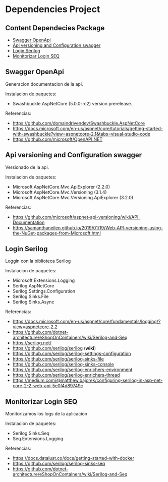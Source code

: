 # Dependencies Project

## Content Dependecies Package
- [Swagger OpenApi](#Swagger-OpenApi) 
- [Api versioning and Configuration swagger](#Api-versioning-and-Configuration-swagger)
- [Login Serilog](#Login-Serilog)
- [Monitorizar Login SEQ](#Monitorizar-Login-SEQ)


## Swagger OpenApi

Generacion documentacion de la api.

Instalacion de paquetes:
* Swashbuckle.AspNetCore (5.0.0-rc2) version prerelease.

Referencias:

* https://github.com/domaindrivendev/Swashbuckle.AspNetCore
* https://docs.microsoft.com/en-us/aspnet/core/tutorials/getting-started-with-swashbuckle?view=aspnetcore-2.1&tabs=visual-studio-code
* https://github.com/microsoft/OpenAPI.NET

## Api versioning and Configuration swagger

Versionado de la api.

Instalacion de paquetes:
* Microsoft.AspNetCore.Mvc.ApiExplorer (2.2.0)
* Microsoft.AspNetCore.Mvc.Versioning (3.1.4)
* Microsoft.AspNetCore.Mvc.Versioning.ApiExplorer (3.2.0)

Referencias:
* https://github.com/microsoft/aspnet-api-versioning/wiki/API-Documentation
* https://samanthaneilen.github.io/2019/01/19/Web-API-versioning-using-the-NuGet-packages-from-Microsoft.html

## Login Serilog

Loggin con la biblioteca Serilog

Instalacion de paquetes:
* Microsoft.Extensions.Logging
* Serilog.AspNetCore
* Serilog.Settings.Configuration
* Serilog.Sinks.File
* Serilog.Sinks.Async

Referencias:
* https://docs.microsoft.com/en-us/aspnet/core/fundamentals/logging/?view=aspnetcore-2.2
* https://github.com/dotnet-architecture/eShopOnContainers/wiki/Serilog-and-Seq
* https://serilog.net/
* https://github.com/serilog/serilog (<strong>wiki</strong>)
* https://github.com/serilog/serilog-settings-configuration
* https://github.com/serilog/serilog-sinks-file
* https://github.com/serilog/serilog-sinks-console
* https://github.com/serilog/serilog-enrichers-environment
* https://github.com/serilog/serilog-enrichers-thread
* https://medium.com/@matthew.bajorek/configuring-serilog-in-asp-net-core-2-2-web-api-5e0f4d89749c

## Monitorizar Login SEQ

Monitorizamos los logs de la aplicacion

Instalacion de paquetes:
* Serilog.Sinks.Seq
* Seq.Extensions.Logging

Referencias:
* https://docs.datalust.co/docs/getting-started-with-docker
* https://github.com/serilog/serilog-sinks-seq
* https://github.com/dotnet-architecture/eShopOnContainers/wiki/Serilog-and-Seq
